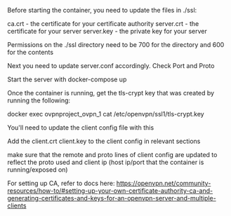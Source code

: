 Before starting the container, you need to update the files in ./ssl:

ca.crt - the certificate for your certificate authority
server.crt - the certificate for your server
server.key - the private key for your server

Permissions on the ./ssl directory need to be 700 for the directory and 600 for the contents

Next you need to update server.conf accordingly. Check Port and Proto

Start the server with docker-compose up

Once the container is running, get the tls-crypt key that was created by running the following: 

docker exec ovpnproject_ovpn_1 cat /etc/openvpn/ssl1/tls-crypt.key

You'll need to update the client config file with this

Add the client.crt client.key to the client config in relevant sections

make sure that the remote and proto lines of client config are updated to reflect the proto used and client ip (host ip/port that the container is running/exposed on)

For setting up CA, refer to docs here: 
https://openvpn.net/community-resources/how-to/#setting-up-your-own-certificate-authority-ca-and-generating-certificates-and-keys-for-an-openvpn-server-and-multiple-clients

